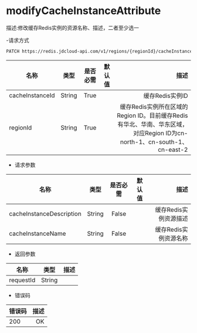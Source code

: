 # modifyCacheInstanceAttribute

描述:修改缓存Redis实例的资源名称、描述，二者至少选一

-请求方式
```xml 
PATCH https://redis.jdcloud-api.com/v1/regions/{regionId}/cacheInstance/{cacheInstanceId}
```
名称|类型|是否必需|默认值|描述
---|:--:|:--:|:--:|---:
cacheInstanceId|String|True||缓存Redis实例ID
regionId|String|True||缓存Redis实例所在区域的Region ID。目前缓存Redis有华北、华南、华东区域，对应Region ID为cn-north-1、cn-south-1、cn-east-2

- 请求参数

名称|类型|是否必需|默认值|描述
---|:--:|:--:|:--:|---:
cacheInstanceDescription|String|False||缓存Redis实例资源描述
cacheInstanceName|String|False||缓存Redis实例资源名称

- 返回参数

名称|类型|描述
---|:--:|---:
requestId|String|

- 错误码

错误码|描述
---|---:
200|OK
